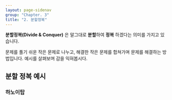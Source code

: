 ```yaml
---
layout: page-sidenav
group: "Chapter. 3"
title: "2. 분할정복"
---
```


**분할정복(Divide & Conquer)** 은 말그대로 **분할**하여 **정복** 하겠다는 의미를 가지고 있습니다.

문제를 풀기 쉬운 작은 문제로 나누고, 해결한 작은 문제를 합쳐가며 문제를 해결하는 방법입니다.
예시를 살펴보며 감을 익혀봅시다.

## 분할 정복 예시

### 하노이탑
